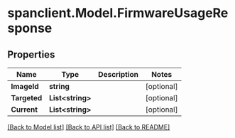 # spanclient.Model.FirmwareUsageResponse
## Properties

Name | Type | Description | Notes
------------ | ------------- | ------------- | -------------
**ImageId** | **string** |  | [optional] 
**Targeted** | **List&lt;string&gt;** |  | [optional] 
**Current** | **List&lt;string&gt;** |  | [optional] 

[[Back to Model list]](../README.md#documentation-for-models) [[Back to API list]](../README.md#documentation-for-api-endpoints) [[Back to README]](../README.md)

